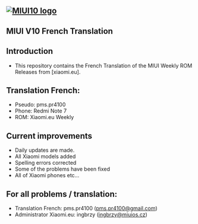## [![MIUI10 logo](https://i.imgur.com/s5PsCYM.png)](https://xiaomi.eu/)

## MIUI V10 French Translation

## Introduction

* This repository contains the French Translation of the MIUI Weekly ROM Releases from [xiaomi.eu].

## Translation French:
* Pseudo: pms.pr4100
* Phone: Redmi Note 7
* ROM: Xiaomi.eu Weekly

## Current improvements

* Daily updates are made.
* All Xiaomi models added
* Spelling errors corrected
* Some of the problems have been fixed
* All of Xiaomi phones etc...

## For all problems / translation:
* Translation French: pms.pr4100 (pms.pr4100@gmail.com)
* Administrator Xiaomi.eu: ingbrzy (ingbrzy@miuios.cz)
